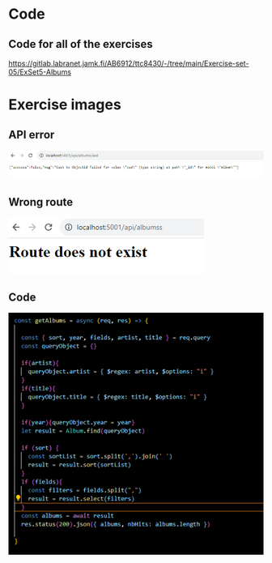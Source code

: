 # Code

## Code for all of the exercises

https://gitlab.labranet.jamk.fi/AB6912/ttc8430/-/tree/main/Exercise-set-05/ExSet5-Albums

# Exercise images

## API error

![apierror](/Exercise-set-05/Ex05/apierror.png)

## Wrong route

![badroute](/Exercise-set-05/Ex05/badroute.png)



## Code

![code](/Exercise-set-05/Ex05/code.png)
